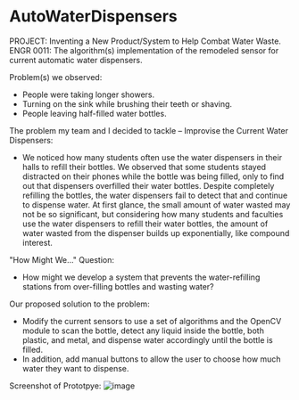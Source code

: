 # AutoWaterDispensers
PROJECT: Inventing a New Product/System to Help Combat Water Waste.
ENGR 0011: The algorithm(s) implementation of the remodeled sensor for current automatic water dispensers.

Problem(s) we observed: 
- People were taking longer showers.
- Turning on the sink while brushing their teeth or shaving.
- People leaving half-filled water bottles.  

The problem my team and I decided to tackle – Improvise the Current Water Dispensers:
- We noticed how many students often use the water dispensers in their halls to refill their bottles. We observed that some students stayed distracted on their phones while the bottle was being filled, only to find out that dispensers overfilled their water bottles. Despite completely refilling the bottles, the water dispensers fail to detect that and continue to dispense water. At first glance, the small amount of water wasted may not be so significant, but considering how many students and faculties use the water dispensers to refill their water bottles, the amount of water wasted from the dispenser builds up exponentially, like compound interest.

"How Might We..." Question:
- How might we develop a system that prevents the water-refilling stations from over-filling bottles and wasting water?

Our proposed solution to the problem:
- Modify the current sensors to use a set of algorithms and the OpenCV module to scan the bottle, detect any liquid inside the bottle, both plastic, and metal, and dispense water accordingly until the bottle is filled.
- In addition, add manual buttons to allow the user to choose how much water they want to dispense. 

Screenshot of Prototpye:
![image](https://user-images.githubusercontent.com/66892906/205963501-f574b779-a537-4968-9f02-0ba1aa1c7712.png)


